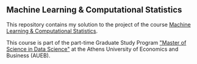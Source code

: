 ## Machine Learning & Computational Statistics
This repository contains my solution to the project of the course [Machine Learning & Computational Statistics](https://www.dept.aueb.gr/sites/default/files/cs/master/MScDS_Machine%20Learning%20in%20Data%20Science_description.pdf).

This course is part of the part-time Graduate Study Program ["Master of Science in Data Science"](https://www.dept.aueb.gr/en/cs/content/graduate-study-program-master-science-data-science) at the Athens University of Economics and Business (AUEB).
